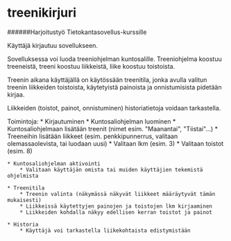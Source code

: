 # treenikirjuri
######Harjoitustyö Tietokantasovellus-kurssille

Käyttäjä kirjautuu sovellukseen. 

Sovelluksessa voi luoda treeniohjelman kuntosalille. Treeniohjelma koostuu treeneistä, treeni koostuu liikkeistä, liike koostuu toistoista.

Treenin aikana käyttäjällä on käytössään treenitila, jonka avulla valitun treenin liikkeiden toistoista, käytetyistä painoista ja onnistumisista pidetään kirjaa.

Liikkeiden (toistot, painot, onnistuminen) historiatietoja voidaan tarkastella.

Toimintoja:
	* Kirjautuminen
	* Kuntosaliohjelman luominen
		* Kuntosaliohjelmaan lisätään treenit (nimet esim. "Maanantai", "Tiistai"...)
			* Treeneihin lisätään liikkeet (esim. penkkipunnerrus, valitaan olemassaolevista, tai luodaan uusi)
				* Valitaan lkm (esim. 3)
				* Valitaan toistot (esim. 8)

	* Kuntosaliohjelman aktivointi
		* Valitaan käyttäjän omista tai muiden käyttäjien tekemistä ohjelmista

	* Treenitila
		* Treenin valinta (näkymässä näkyvät liikkeet määräytyvät tämän mukaisesti)
		* Liikkeissä käytettyjen painojen ja toistojen lkm kirjaaminen
		* Liikkeiden kohdalla näkyy edellisen kerran toistot ja painot

	* Historia
		* Käyttäjä voi tarkastella liikekohtaista edistymistään
